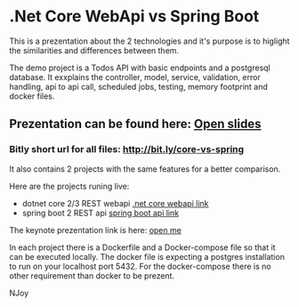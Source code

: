 
# .Net Core WebApi vs Spring Boot

This is a prezentation about the 2 technologies and it's purpose is to higlight the similarities and differences between them.

The demo project is a Todos API with basic endpoints and a postgresql database. It exxplains the controller, model, service, validation, error handling, api to api call, scheduled jobs, testing, memory footprint and docker files.

## Prezentation can be found here: <a href="https://slides.com/imhotepp/deck-fc6626" target="_blank"> Open slides</a>

 ### Bitly short url for all files: http://bit.ly/core-vs-spring

 

It also contains 2 projects with the same features for a better comparison. 

Here are the projects runing live:
 * dotnet core 2/3 REST webapi <a href="http://ct-todos-cs.herokuapp.com/index.html" target="_blank"> .net core webapi link</a>
 * spring boot 2 REST api <a href="http://ct-todos-java.herokuapp.com/swagger-ui.html" target="_blank">spring boot api link</a>
 
 The keynote prezentation link is here: <a href="https://github.com/imhotepper/chapter-webapi-vs-spring/blob/master/Spring%20Boot%20vs%20Core%20WebApi.pdf" target="_blank"> open me </a>
 
 In each project there is a Dockerfile and a Docker-compose file so that it can be executed locally. The docker file is expecting a postgres installation to run on your localhost port 5432. For the docker-compose there is no other requirement than docker to be prezent.
 



 NJoy
